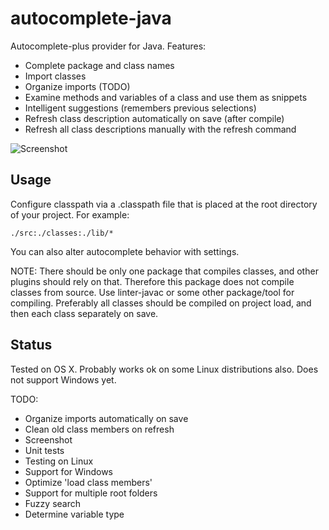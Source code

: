 # autocomplete-java

Autocomplete-plus provider for Java. Features:

* Complete package and class names
* Import classes
* Organize imports (TODO)
* Examine methods and variables of a class and use them as snippets
* Intelligent suggestions (remembers previous selections)
* Refresh class description automatically on save (after compile)
* Refresh all class descriptions manually with the refresh command

![Screenshot](https://f.cloud.github.com/assets/69169/2290250/c35d867a-a017-11e3-86be-cd7c5bf3ff9b.gif)

## Usage

Configure classpath via a .classpath file that is placed at the root directory of your project. For example:

    ./src:./classes:./lib/*

You can also alter autocomplete behavior with settings.

NOTE: There should be only one package that compiles classes, and other plugins should rely on that. Therefore this package does not compile classes from source. Use linter-javac or some other package/tool for compiling. Preferably all classes should be compiled on project load, and then each class separately on save.

## Status

Tested on OS X. Probably works ok on some Linux distributions also. Does not support Windows yet.

TODO:
* Organize imports automatically on save
* Clean old class members on refresh
* Screenshot
* Unit tests
* Testing on Linux
* Support for Windows
* Optimize 'load class members'
* Support for multiple root folders
* Fuzzy search
* Determine variable type

